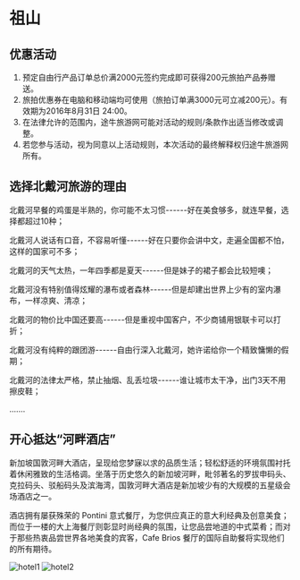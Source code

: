 # 祖山

## 优惠活动

1. 预定自由行产品订单总价满2000元签约完成即可获得200元旅拍产品券赠送。
2. 旅拍优惠券在电脑和移动端均可使用（旅拍订单满3000元可立减200元）。有效期为2016年8月31日 24:00。
3. 在法律允许的范围内，途牛旅游网可能对活动的规则/条款作出适当修改或调整。
4. 若您参与活动，视为同意以上活动规则，本次活动的最终解释权归途牛旅游网所有。

## 选择北戴河旅游的理由

北戴河早餐的鸡蛋是半熟的，你可能不太习惯------好在美食够多，就连早餐，选择都超过10种；

北戴河人说话有口音，不容易听懂------好在只要你会讲中文，走遍全国都不怕，这样的国家可不多；

北戴河的天气太热，一年四季都是夏天------但是妹子的裙子都会比较短噢；

北戴河没有特别值得炫耀的瀑布或者森林------但是却建出世界上少有的室内瀑布，一样凉爽、清凉；

北戴河的物价比中国还要高------但是重视中国客户，不少商铺用银联卡可以打折；

北戴河没有纯粹的跟团游------自由行深入北戴河，她许诺给你一个精致慵懒的假期；

北戴河的法律太严格，禁止抽烟、乱丢垃圾------谁让城市太干净，出门3天不用擦皮鞋；

.......

## 开心抵达“河畔酒店”

新加坡国敦河畔大酒店，呈现给您梦寐以求的品质生活；轻松舒适的环境氛围衬托着休闲雅致的生活格调。坐落于历史悠久的新加坡河畔，毗邻著名的罗拔申码头、克拉码头、驳船码头及滨海湾，国敦河畔大酒店是新加坡少有的大规模的五星级会场酒店之一。

酒店拥有屡获殊荣的 Pontini 意式餐厅，为您供应真正的意大利经典及创意美食；而位于一楼的大上海餐厅则彰显时尚经典的氛围，让您品尝地道的中式菜肴；而对于那些热衷品尝世界各地美食的宾客，Cafe Brios 餐厅的国际自助餐将实现他们的所有期待。

![hotel1](http://obmf232cc.bkt.clouddn.com/hotel1.jpeg)
![hotel2](http://obmf232cc.bkt.clouddn.com/hotel2.jpeg)
